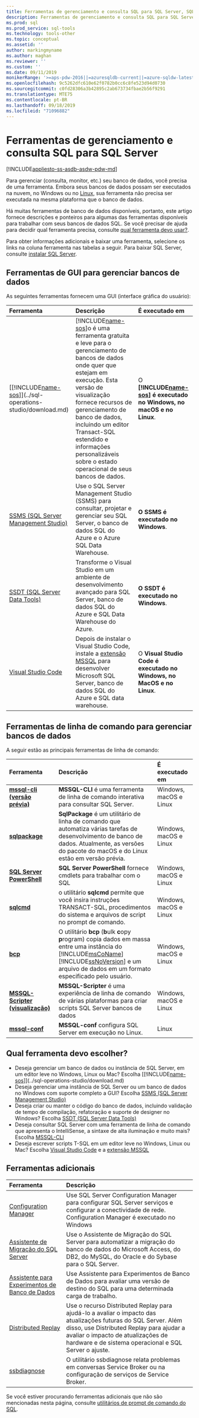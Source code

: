 ```yaml
---
title: Ferramentas de gerenciamento e consulta SQL para SQL Server, SQL do Azure (bancos de dados SQL do Azure, instâncias gerenciadas do SQL do Azure, máquinas virtuais do SQL) e SQL data warehouse do Azure | Microsoft Docs
description: Ferramentas de gerenciamento e consulta SQL para SQL Server, SQL do Azure (banco de dados SQL do Azure, instância gerenciada do SQL do Azure, máquinas virtuais do SQL) e SQL data warehouse do Azure
ms.prod: sql
ms.prod_service: sql-tools
ms.technology: tools-other
ms.topic: conceptual
ms.assetid: ''
author: markingmyname
ms.author: maghan
ms.reviewer: ''
ms.custom: ''
ms.date: 09/11/2019
monikerRange: '>=aps-pdw-2016||=azuresqldb-current||=azure-sqldw-latest||>=sql-server-2016||=sqlallproducts-allversions||>=sql-server-linux-2017'
ms.openlocfilehash: 9c5262dfc610e62f0782b0cc6c8fe523d94d0730
ms.sourcegitcommit: c0fd28306a3b42895c2ab673734fbae2b56f9291
ms.translationtype: MTE75
ms.contentlocale: pt-BR
ms.lasthandoff: 09/18/2019
ms.locfileid: "71096882"
---
```

# <a name="sql-query-and-management-tools-for-sql-server"></a>Ferramentas de gerenciamento e consulta SQL para SQL Server

[!INCLUDE[appliesto-ss-asdb-asdw-pdw-md](../includes/appliesto-ss-asdb-asdw-pdw-md.md)]

Para gerenciar (consulta, monitor, etc.) seu banco de dados, você precisa de uma ferramenta. Embora seus bancos de dados possam ser executados na nuvem, no Windows ou no [Linux](../linux/sql-server-linux-overview.md), sua ferramenta não precisa ser executada na mesma plataforma que o banco de dados.

Há muitas ferramentas de banco de dados disponíveis, portanto, este artigo fornece descrições e ponteiros para algumas das ferramentas disponíveis para trabalhar com seus bancos de dados SQL. Se você precisar de ajuda para decidir qual ferramenta precisa, consulte [qual ferramenta devo usar?](#which-tool-should-i-choose).

Para obter informações adicionais e baixar uma ferramenta, selecione os links na coluna ferramenta nas tabelas a seguir. Para baixar SQL Server, consulte [instalar SQL Server](../database-engine/install-windows/install-sql-server.md).

## <a name="gui-tools-to-manage-databases"></a>Ferramentas de GUI para gerenciar bancos de dados

As seguintes ferramentas fornecem uma GUI (interface gráfica do usuário):

| Ferramenta | Descrição | É executado em |
|:--|:--|:--|
| [[!INCLUDE[name-sos](../includes/name-sos.md)]](../sql-operations-studio/download.md) | [!INCLUDE[name-sos](../includes/name-sos-short.md)]o é uma ferramenta gratuita e leve para o gerenciamento de bancos de dados onde quer que estejam em execução. Esta versão de visualização fornece recursos de gerenciamento de banco de dados, incluindo um editor Transact-SQL estendido e informações personalizáveis sobre o estado operacional de seus bancos de dados. | O **[!INCLUDE[name-sos](../includes/name-sos-short.md)] é executado no Windows, no macOS e no Linux**.|
| [SSMS (SQL Server Management Studio)](../ssms/download-sql-server-management-studio-ssms.md) | Use o SQL Server Management Studio (SSMS) para consultar, projetar e gerenciar seu SQL Server, o banco de dados SQL do Azure e o Azure SQL Data Warehouse. | **O SSMS é executado no Windows**.|
| [SSDT (SQL Server Data Tools)](../ssdt/download-sql-server-data-tools-ssdt.md) | Transforme o Visual Studio em um ambiente de desenvolvimento avançado para SQL Server, banco de dados SQL do Azure e SQL Data Warehouse do Azure.| **O SSDT é executado no Windows**.|
| [Visual Studio Code](https://code.visualstudio.com/)| Depois de instalar o Visual Studio Code, instale a [extensão MSSQL](https://marketplace.visualstudio.com/items?itemName=ms-mssql.mssql) para desenvolver Microsoft SQL Server, banco de dados SQL do Azure e SQL data warehouse.| O **Visual Studio Code é executado no Windows, no MacOS e no Linux**.|

## <a name="command-line-tools-to-manage-databases"></a>Ferramentas de linha de comando para gerenciar bancos de dados

A seguir estão as principais ferramentas de linha de comando:

| Ferramenta | Descrição | É executado em |
|:--|:--|:--|
|[**mssql-cli (versão prévia)** ](mssql-cli.md)|**MSSQL-CLI** é uma ferramenta de linha de comando interativa para consultar SQL Server. | Windows, macOS e Linux|
| [**sqlpackage**](sqlpackage.md) |**SqlPackage** é um utilitário de linha de comando que automatiza várias tarefas de desenvolvimento de banco de dados. Atualmente, as versões do pacote do macOS e do Linux estão em versão prévia. | Windows, macOS e Linux|
|[**SQL Server PowerShell**](../powershell/sql-server-powershell.md)| **SQL Server PowerShell** fornece cmdlets para trabalhar com o SQL| Windows, macOS e Linux|
| [**sqlcmd**](sqlcmd-utility.md) |o utilitário **sqlcmd** permite que você insira instruções TRANSACT-SQL, procedimentos do sistema e arquivos de script no prompt de comando. | Windows, macOS e Linux|
|[**bcp**](https://docs.microsoft.com/sql/tools/bcp-utility?view=sql-server-2014)|O utilitário **bcp** (**b**ulk **c**opy **p**rogram) copia dados em massa entre uma instância do [!INCLUDE[msCoName](../includes/msconame-md.md)] [!INCLUDE[ssNoVersion](../includes/ssnoversion-md.md)] e um arquivo de dados em um formato especificado pelo usuário.|Windows, macOS e Linux|
|[**MSSQL-Scripter (visualização)** ](https://github.com/Microsoft/mssql-scripter)|**MSSQL-Scripter** é uma experiência de linha de comando de várias plataformas para criar scripts SQL Server bancos de dados|Windows, macOS e Linux|
|[**mssql-conf**](../linux/sql-server-linux-configure-mssql-conf.md)|**MSSQL-conf** configura SQL Server em execução no Linux.|Linux|

## <a name="which-tool-should-i-choose"></a>Qual ferramenta devo escolher?

- Deseja gerenciar um banco de dados ou instância de SQL Server, em um editor leve no Windows, Linux ou Mac? Escolha [[!INCLUDE[name-sos](../includes/name-sos.md)]](../sql-operations-studio/download.md)
- Deseja gerenciar uma instância de SQL Server ou um banco de dados no Windows com suporte completo a GUI? Escolha [SSMS (SQL Server Management Studio)](../ssms/download-sql-server-management-studio-ssms.md)
- Deseja criar ou manter o código do banco de dados, incluindo validação de tempo de compilação, refatoração e suporte de designer no Windows? Escolha [SSDT (SQL Server Data Tools)](../ssdt/download-sql-server-data-tools-ssdt.md)
- Deseja consultar SQL Server com uma ferramenta de linha de comando que apresenta o IntelliSense, a sintaxe de alta iluminação e muito mais? Escolha [MSSQL-CLI](mssql-cli.md)
- Deseja escrever scripts T-SQL em um editor leve no Windows, Linux ou Mac? Escolha [Visual Studio Code](https://code.visualstudio.com/) e a [extensão MSSQL](https://marketplace.visualstudio.com/items?itemName=ms-mssql.mssql)

## <a name="additional-tools"></a>Ferramentas adicionais

| Ferramenta | Descrição |
|:--|:--|
| [Configuration Manager](../tools/configuration-manager/sql-server-configuration-manager-help.md) | Use SQL Server Configuration Manager para configurar SQL Server serviços e configurar a conectividade de rede. Configuration Manager é executado no Windows|
| [Assistente de Migração do SQL Server](../ssma/sql-server-migration-assistant.md) | Use o Assistente de Migração do SQL Server para automatizar a migração do banco de dados do Microsoft Access, do DB2, do MySQL, do Oracle e do Sybase para o SQL Server.|
| [Assistente para Experimentos de Banco de Dados](../dea/database-experimentation-assistant-overview.md) | Use Assistente para Experimentos de Banco de Dados para avaliar uma versão de destino do SQL para uma determinada carga de trabalho. |
| [Distributed Replay](../tools/distributed-replay/install-distributed-replay-overview.md) | Use o recurso Distributed Replay para ajudá-lo a avaliar o impacto das atualizações futuras do SQL Server. Além disso, use Distributed Replay para ajudar a avaliar o impacto de atualizações de hardware e de sistema operacional e SQL Server o ajuste. |
| [ssbdiagnose](../tools/ssbdiagnose/ssbdiagnose-utility-service-broker.md) | O utilitário ssbdiagnose relata problemas em conversas Service Broker ou na configuração de serviços de Service Broker. |

Se você estiver procurando ferramentas adicionais que não são mencionadas nesta página, consulte [utilitários de prompt de comando do SQL](command-prompt-utility-reference-database-engine.md).